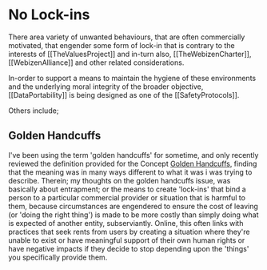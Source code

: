 # No Lock-ins

There area variety of unwanted behaviours, that are often commercially motivated, that engender some form of lock-in that is contrary to the interests of [[TheValuesProject]] and in-turn also, [[TheWebizenCharter]], [[WebizenAlliance]] and other related considerations.

In-order to support a means to maintain the hygiene of these environments and the underlying moral integrity of the broader objective, [[DataPortability]]  is being designed as one of the [[SafetyProtocols]]. 

Others include;

## Golden Handcuffs
I've been using the term 'golden handcuffs' for sometime, and only recently reviewed the definition provided for the Concept [Golden Handcuffs](https://en.wikipedia.org/wiki/Golden_handcuffs), finding that the meaning was in many ways different to what it was i was trying to describe.  Therein; my thoughts on the golden handcuffs issue, was basically about entrapment; or the means to create 'lock-ins' that bind a person to a particular commercial provider or situation that is harmful to them, because circumstances are engendered to ensure the cost of leaving (or 'doing the right thing') is made to be more costly than simply doing what is expected of another entity, subserviantly.  Online, this often links with practices that seek rents from users by creating a situation where they're unable to exist or have meaningful support of their own human rights or have negative impacts if they decide to stop depending upon the 'things' you specifically provide them. 

